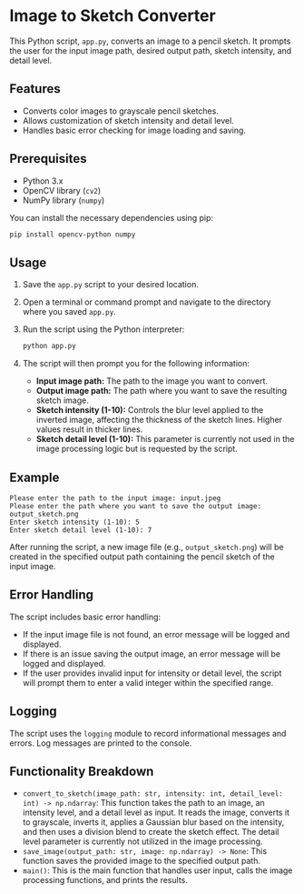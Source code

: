 # Image to Sketch Converter

This Python script, `app.py`, converts an image to a pencil sketch. It prompts the user for the input image path, desired output path, sketch intensity, and detail level.

## Features

- Converts color images to grayscale pencil sketches.
- Allows customization of sketch intensity and detail level.
- Handles basic error checking for image loading and saving.

## Prerequisites

- Python 3.x
- OpenCV library (`cv2`)
- NumPy library (`numpy`)

You can install the necessary dependencies using pip:

```bash
pip install opencv-python numpy
```

## Usage

1. Save the `app.py` script to your desired location.
2. Open a terminal or command prompt and navigate to the directory where you saved `app.py`.
3. Run the script using the Python interpreter:

    ```bash
    python app.py
    ```

4. The script will then prompt you for the following information:
    - **Input image path:** The path to the image you want to convert.
    - **Output image path:** The path where you want to save the resulting sketch image.
    - **Sketch intensity (1-10):**  Controls the blur level applied to the inverted image, affecting the thickness of the sketch lines. Higher values result in thicker lines.
    - **Sketch detail level (1-10):** This parameter is currently not used in the image processing logic but is requested by the script.

## Example

```
Please enter the path to the input image: input.jpeg
Please enter the path where you want to save the output image: output_sketch.png
Enter sketch intensity (1-10): 5
Enter sketch detail level (1-10): 7
```

After running the script, a new image file (e.g., `output_sketch.png`) will be created in the specified output path containing the pencil sketch of the input image.

## Error Handling

The script includes basic error handling:

- If the input image file is not found, an error message will be logged and displayed.
- If there is an issue saving the output image, an error message will be logged and displayed.
- If the user provides invalid input for intensity or detail level, the script will prompt them to enter a valid integer within the specified range.

## Logging

The script uses the `logging` module to record informational messages and errors. Log messages are printed to the console.

## Functionality Breakdown

- `convert_to_sketch(image_path: str, intensity: int, detail_level: int) -> np.ndarray`: This function takes the path to an image, an intensity level, and a detail level as input. It reads the image, converts it to grayscale, inverts it, applies a Gaussian blur based on the intensity, and then uses a division blend to create the sketch effect. The detail level parameter is currently not utilized in the image processing.
- `save_image(output_path: str, image: np.ndarray) -> None`: This function saves the provided image to the specified output path.
- `main()`: This is the main function that handles user input, calls the image processing functions, and prints the results.
